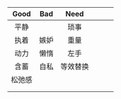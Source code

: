 | Good | Bad  |  Need  |      |      |      |
| :--: | :--: | :----: | ---- | ---- | ---- |
| 平静 |       |琐事 |      |      |      |
| 执着 | 嫉妒 |   重量  |      |      |      |
|  动力 | 懒惰 | 左手    |      |      |      |
|  含蓄 | 自私 |  等效替换   |      |      |      |
|松弛感   |      |        |      |      |      |
|      |      |        |      |      |      |
|      |      |        |      |      |      |

